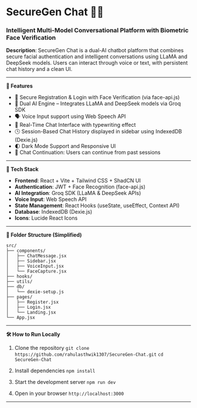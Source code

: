 
# SecureGen Chat 💬🔐

### Intelligent Multi-Model Conversational Platform with Biometric Face Verification

**Description**:
SecureGen Chat is a dual-AI chatbot platform that combines secure facial authentication and intelligent conversations using LLaMA and DeepSeek models. Users can interact through voice or text, with persistent chat history and a clean UI.

---

**🚀 Features**

* 🔐 Secure Registration & Login with Face Verification (via face-api.js)
* 🧠 Dual AI Engine – Integrates LLaMA and DeepSeek models via Groq SDK
* 🗣️ Voice Input support using Web Speech API
* 💬 Real-Time Chat Interface with typewriting effect
* 🕓 Session-Based Chat History displayed in sidebar using IndexedDB (Dexie.js)
* 🌓 Dark Mode Support and Responsive UI
* 🔁 Chat Continuation: Users can continue from past sessions

---

**🧩 Tech Stack**

* **Frontend**: React + Vite + Tailwind CSS + ShadCN UI
* **Authentication**: JWT + Face Recognition (face-api.js)
* **AI Integration**: Groq SDK (LLaMA & DeepSeek APIs)
* **Voice Input**: Web Speech API
* **State Management**: React Hooks (useState, useEffect, Context API)
* **Database**: IndexedDB (Dexie.js)
* **Icons**: Lucide React Icons

---

**📁 Folder Structure (Simplified)**

```
src/
├── components/
│   ├── ChatMessage.jsx
│   ├── Sidebar.jsx
│   ├── VoiceInput.jsx
│   └── FaceCapture.jsx
├── hooks/
├── utils/
├── db/
│   └── dexie-setup.js
├── pages/
│   ├── Register.jsx
│   ├── Login.jsx
│   └── Landing.jsx
└── App.jsx
```

---

**🛠️ How to Run Locally**

1. Clone the repository
   `git clone https://github.com/rahulasthwik1307/SecureGen-Chat.git`
   `cd SecureGen-Chat`

2. Install dependencies
   `npm install`

3. Start the development server
   `npm run dev`

4. Open in your browser
   `http://localhost:3000`

---



